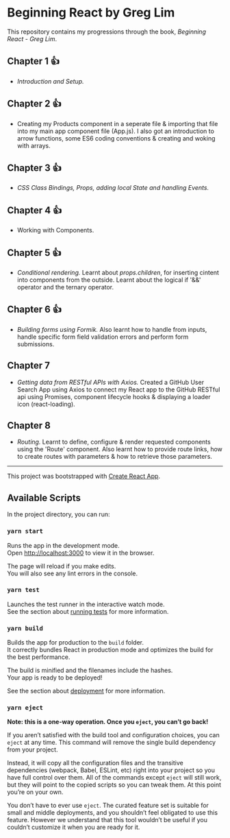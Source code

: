 # Beginning React by Greg Lim
This repository contains my progressions through the book, *Beginning React - Greg Lim*.

## Chapter 1 :+1:
- *Introduction and Setup.*
## Chapter 2 :+1:
- Creating my Products component in a seperate file & importing that file into my main app component file (App.js). I also got an introduction to arrow functions, some ES6 coding conventions & creating and woking with arrays. 
## Chapter 3 :+1:
- *CSS Class Bindings, Props, adding local State and handling Events.* 
## Chapter 4 :+1:
- Working with Components. 
## Chapter 5 :+1:
- *Conditional rendering.* Learnt about *props.children*, for inserting cintent into components from the outside. Learnt about the logical if '&&' operator and the ternary operator. 
## Chapter 6 :+1:
- *Building forms using Formik.* Also learnt how to handle from inputs, handle specific form field validation errors and perform form submissions. 
## Chapter 7
- *Getting data from RESTful APIs with Axios.*  Created a GitHub User Search App using Axios to connect my React app to the GitHub RESTful api using Promises, component lifecycle hooks & displaying a loader icon (react-loading).
## Chapter 8
- *Routing.* Learnt to define, configure & render requested components using the 'Route' component. Also learnt how to provide route links, how to create routes with parameters & how to retrieve those parameters. 
________________________________________________________________________________________

This project was bootstrapped with [Create React App](https://github.com/facebook/create-react-app).

## Available Scripts

In the project directory, you can run:

### `yarn start`

Runs the app in the development mode.<br />
Open [http://localhost:3000](http://localhost:3000) to view it in the browser.

The page will reload if you make edits.<br />
You will also see any lint errors in the console.

### `yarn test`

Launches the test runner in the interactive watch mode.<br />
See the section about [running tests](https://facebook.github.io/create-react-app/docs/running-tests) for more information.

### `yarn build`

Builds the app for production to the `build` folder.<br />
It correctly bundles React in production mode and optimizes the build for the best performance.

The build is minified and the filenames include the hashes.<br />
Your app is ready to be deployed!

See the section about [deployment](https://facebook.github.io/create-react-app/docs/deployment) for more information.

### `yarn eject`

**Note: this is a one-way operation. Once you `eject`, you can’t go back!**

If you aren’t satisfied with the build tool and configuration choices, you can `eject` at any time. This command will remove the single build dependency from your project.

Instead, it will copy all the configuration files and the transitive dependencies (webpack, Babel, ESLint, etc) right into your project so you have full control over them. All of the commands except `eject` will still work, but they will point to the copied scripts so you can tweak them. At this point you’re on your own.

You don’t have to ever use `eject`. The curated feature set is suitable for small and middle deployments, and you shouldn’t feel obligated to use this feature. However we understand that this tool wouldn’t be useful if you couldn’t customize it when you are ready for it.
